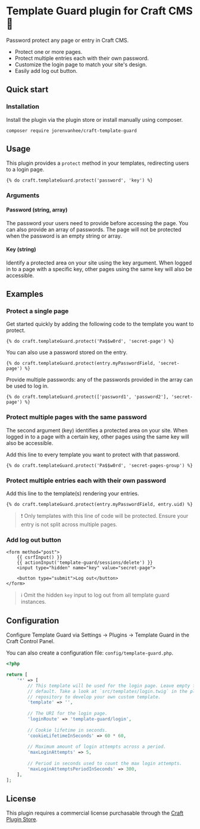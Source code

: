 # Template Guard plugin for Craft CMS 💂
Password protect any page or entry in Craft CMS.

- Protect one or more pages.
- Protect multiple entries each with their own password.
- Customize the login page to match your site's design.
- Easily add log out button.

## Quick start

### Installation

Install the plugin via the plugin store or install manually using composer.

```
composer require jorenvanhee/craft-template-guard
```

## Usage

This plugin provides a `protect` method in your templates, redirecting users to a login page.

```twig
{% do craft.templateGuard.protect('password', 'key') %}
```

### Arguments

#### Password (string, array)

The password your users need to provide before accessing the page. You can also provide an array of passwords. The page will not be protected when the password is an empty string or array.

#### Key (string)

Identify a protected area on your site using the key argument. When logged in to a page with a specific key, other pages using the same key will also be accessible.

## Examples

### Protect a single page

Get started quickly by adding the following code to the template you want to protect.

```twig
{% do craft.templateGuard.protect('Pa$$w0rd', 'secret-page') %}
```

You can also use a password stored on the entry.

```twig
{% do craft.templateGuard.protect(entry.myPasswordField, 'secret-page') %}
```

Provide multiple passwords: any of the passwords provided in the array can be used to log in.

```twig
{% do craft.templateGuard.protect(['password1', 'password2'], 'secret-page') %}
```

### Protect multiple pages with the same password

The second argument (key) identifies a protected area on your site. When logged in to a page with a certain key, other pages using the same key will also be accessible.

Add this line to every template you want to protect with that password.

```twig
{% do craft.templateGuard.protect('Pa$$w0rd', 'secret-pages-group') %}
```

### Protect multiple entries each with their own password

Add this line to the template(s) rendering your entries.

```twig
{% do craft.templateGuard.protect(entry.myPasswordField, entry.uid) %}
```

> ❗️ Only templates with this line of code will be protected. Ensure your entry is not split across multiple pages.

### Add log out button

```twig
<form method="post">
    {{ csrfInput() }}
    {{ actionInput('template-guard/sessions/delete') }}
    <input type="hidden" name="key" value="secret-page">

    <button type="submit">Log out</button>
</form>
```

> ℹ️ Omit the hidden `key` input to log out from all template guard instances.

## Configuration

Configure Template Guard via Settings → Plugins → Template Guard in the Craft Control Panel.

You can also create a configuration file: `config/template-guard.php`.

```php
<?php

return [
    '*' => [
        // This template will be used for the login page. Leave empty for the
        // default. Take a look at `src/templates/login.twig` in the plugin
        // repository to develop your own custom template.
        'template' => '',
        
        // The URI for the login page.
        'loginRoute' => 'template-guard/login',
        
        // Cookie lifetime in seconds.
        'cookieLifetimeInSeconds' => 60 * 60,
        
        // Maximum amount of login attempts across a period.
        'maxLoginAttempts' => 5,
        
        // Period in seconds used to count the max login attempts.
        'maxLoginAttemptsPeriodInSeconds' => 300,
    ],
];
```

## License

This plugin requires a commercial license purchasable through the [Craft Plugin Store](https://plugins.craftcms.com).
